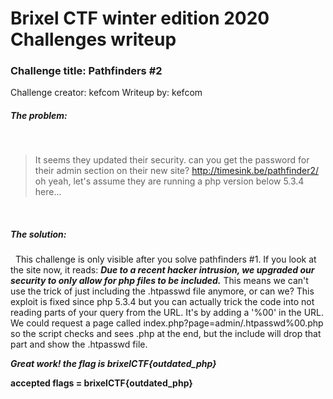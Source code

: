 # Brixel CTF winter edition 2020 Challenges writeup
### Challenge title: Pathfinders #2
Challenge creator: kefcom
Writeup by: kefcom

##### The problem:
&nbsp;
>It seems they updated their security. can you get the password for their admin section on their new site?
http://timesink.be/pathfinder2/
oh yeah, let's assume they are running a php version below 5.3.4 here...

&nbsp;
##### The solution:
&nbsp;
This challenge is only visible after you solve pathfinders #1. If you look at the site now, it reads: 
***Due to a recent hacker intrusion, we upgraded our security to only allow for php files to be included.***
This means we can't use the trick of just including the .htpasswd file anymore, or can we?
This exploit is fixed since php 5.3.4 but you can actually trick the code into not reading parts of your query from the URL.
It's by adding a '%00' in the URL. We could request a page called index.php?page=admin/.htpasswd%00.php so the script checks and sees .php at the end, but the include will drop that part and show the .htpasswd file.

***Great work! the flag is brixelCTF{outdated_php}***

**accepted flags = brixelCTF{outdated_php}**